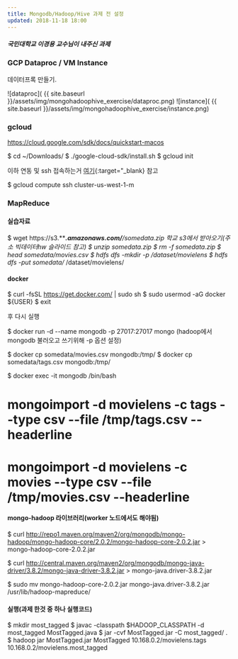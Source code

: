 ```yaml
---
title: Mongodb/Hadoop/Hive 과제 전 설정
updated: 2018-11-18 18:00
---
```


##### 국민대학교 이경용 교수님이 내주신 과제


### GCP Dataproc / VM Instance
데이터프록 만들기.

![dataproc]( {{ site.baseurl }}/assets/img/mongohadoophive_exercise/dataproc.png)
![instance]( {{ site.baseurl }}/assets/img/mongohadoophive_exercise/instance.png)


<div class="divider"></div>


### gcloud

https://cloud.google.com/sdk/docs/quickstart-macos

$ cd ~/Downloads/
$ ./google-cloud-sdk/install.sh
$ gcloud init

이하 연동 및 ssh 접속하는거 [여기]([https://www.cyberciti.biz/faq/google-cloud-compute-engin-ssh-into-an-instance-from-linux-unix-appleosx/){:target="_blank} 참고

$ gcloud compute ssh cluster-us-west-1-m

<div class="divider"></div>

### MapReduce 


#### 실습자료
$ wget https://s3.*********.amazonaws.com/******/somedata.zip 학교 s3에서 받아오기(주소 빅데이터hw  슬라이드 참고)
$ unzip somedata.zip
$ rm -f somedata.zip
$ head somedata/movies.csv
$ hdfs dfs -mkdir -p /dataset/movielens
$ hdfs dfs -put somedata/* /dataset/movielens/


#### docker
$ curl -fsSL https://get.docker.com/ | sudo sh
$ sudo usermod -aG docker ${USER}
$ exit

후 다시 실행

$ docker run -d --name mongodb -p 27017:27017 mongo  (hadoop에서 mongodb 불러오고 쓰기위해 -p 옵션 설정)

$ docker cp somedata/movies.csv mongodb:/tmp/
$ docker cp somedata/tags.csv mongodb:/tmp/

$ docker exec -it mongodb /bin/bash

# mongoimport -d movielens -c tags --type csv --file /tmp/tags.csv --headerline
# mongoimport -d movielens -c movies --type csv --file /tmp/movies.csv --headerline

#### mongo-hadoop 라이브러리(worker 노드에서도 해야됨)

$ curl http://repo1.maven.org/maven2/org/mongodb/mongo-hadoop/mongo-hadoop-core/2.0.2/mongo-hadoop-core-2.0.2.jar > mongo-hadoop-core-2.0.2.jar

$ curl http://central.maven.org/maven2/org/mongodb/mongo-java-driver/3.8.2/mongo-java-driver-3.8.2.jar > mongo-java.driver-3.8.2.jar

$ sudo mv mongo-hadoop-core-2.0.2.jar mongo-java.driver-3.8.2.jar /usr/lib/hadoop-mapreduce/


#### 실행(과제 한것 중 하나 실행코드)

$ mkdir most_tagged
$ javac -classpath $HADOOP_CLASSPATH -d most_tagged MostTagged.java
$ jar -cvf MostTagged.jar -C most_tagged/ .
$ hadoop jar MostTagged.jar MostTagged 10.168.0.2/movielens.tags 10.168.0.2/movielens.most_tagged

